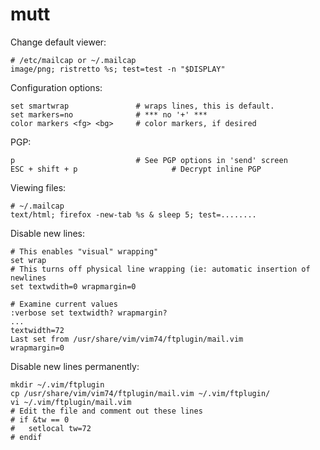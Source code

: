 # mutt

Change default viewer: 

	# /etc/mailcap or ~/.mailcap
	image/png; ristretto %s; test=test -n "$DISPLAY"

Configuration options:

    set smartwrap               # wraps lines, this is default.
    set markers=no              # *** no '+' ***
    color markers <fg> <bg>     # color markers, if desired


PGP:

    p                           # See PGP options in 'send' screen
    ESC + shift + p                     # Decrypt inline PGP


Viewing files:

    # ~/.mailcap
    text/html; firefox -new-tab %s & sleep 5; test=........
    
Disable new lines:
    
    # This enables "visual" wrapping"
    set wrap
    # This turns off physical line wrapping (ie: automatic insertion of newlines
    set textwdith=0 wrapmargin=0

    # Examine current values
    :verbose set textwidth? wrapmargin?
    ...
    textwidth=72
    Last set from /usr/share/vim/vim74/ftplugin/mail.vim
    wrapmargin=0

Disable new lines permanently:

    mkdir ~/.vim/ftplugin
    cp /usr/share/vim/vim74/ftplugin/mail.vim ~/.vim/ftplugin/
    vi ~/.vim/ftplugin/mail.vim
    # Edit the file and comment out these lines
    # if &tw == 0
    #   setlocal tw=72
    # endif
